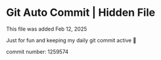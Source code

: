 # Git Auto Commit | Hidden File

This file was added Feb 12, 2025

Just for fun and keeping my daily git commit active 🤪

commit number: 1259574
